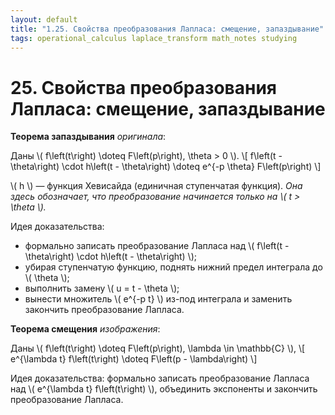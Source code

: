 ```yaml
---
layout: default
title: "1.25. Свойства преобразования Лапласа: смещение, запаздывание"
tags: operational_calculus laplace_transform math_notes studying
---
```


# 25. Свойства преобразования Лапласа: смещение, запаздывание

**Теорема запаздывания** *оригинала*:

Даны \\( f\left(t\right) \doteq F\left(p\right), \theta > 0 \\).
\\[ f\left(t - \theta\right) \cdot h\left(t - \theta\right) \doteq e^{-p \theta} F\left(p\right) \\]

\\( h \\) &mdash; функция Хевисайда (единичная ступенчатая функция). *Она здесь обозначает, что&nbsp;преобразование начинается только на \\( t > \theta \\).*

Идея доказательства:
* формально записать преобразование Лапласа над \\( f\left(t - \theta\right) \cdot h\left(t - \theta\right) \\);
* убирая ступенчатую функцию, поднять нижний предел интеграла до \\( \theta \\);
* выполнить замену \\( u = t - \theta \\);
* вынести множитель \\( e^{-p t} \\) из-под интеграла и заменить закончить преобразование Лапласа.

**Теорема смещения** *изображения*:

Даны \\( f\left(t\right) \doteq F\left(p\right), \lambda \in \mathbb{C} \\),
\\[ e^{\lambda t} f\left(t\right) \doteq F\left(p - \lambda\right) \\]

Идея доказательства: формально записать преобразование Лапласа над \\( e^{\lambda t} f\left(t\right) \\), объединить экспоненты и закончить преобразование Лапласа.
